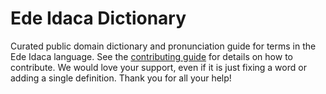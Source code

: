 
# Ede Idaca Dictionary

Curated public domain dictionary and pronunciation guide for terms in the Ede Idaca language. See the [contributing guide](https://github.com/drumworkteam/term/blob/make/.github/contributing.md) for details on how to contribute. We would love your support, even if it is just fixing a word or adding a single definition. Thank you for all your help!